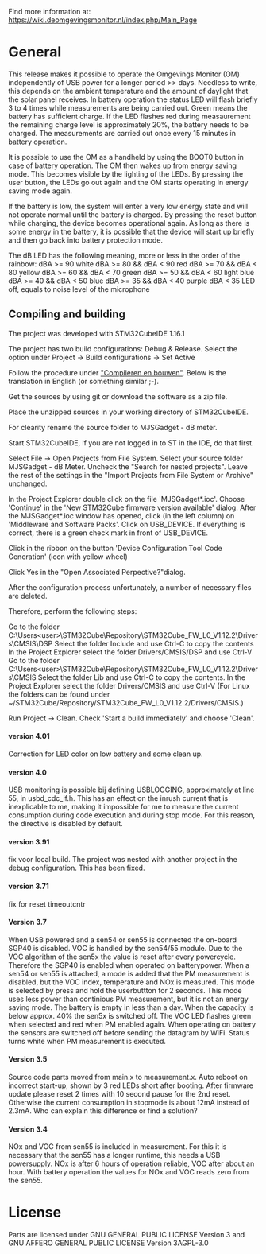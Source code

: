 Find more information at:
https://wiki.deomgevingsmonitor.nl/index.php/Main_Page

# General
This release makes it possible to operate the Omgevings Monitor (OM) independently of USB power for a longer period >> days. Needless to write, this depends on the ambient temperature and the amount of daylight that the solar panel receives. In battery operation the status LED will flash briefly 3 to 4 times while measurements are being carried out. Green means the battery has sufficient charge. If the LED flashes red during measaurement the remaining charge level is approximately 20%, the battery needs to be charged. The measurements are carried out once every 15 minutes in battery operation.

It is possible to use the OM as a handheld by using the BOOT0 button in case of battery operation. The OM then wakes up from energy saving mode. This becomes visible by the lighting of the LEDs. By pressing the user button, the LEDs go out again and the OM starts operating in energy saving mode again. 

If the battery is low, the system will enter a very low energy state and will not operate normal until the battery is charged. By pressing the reset button while charging, the device becomes operational again. 
As long as there is some energy in the battery, it is possible that the device will start up briefly and then go back into battery protection mode.

The dB LED has the following meaning, more or less in the order of the rainbow:
dBA >= 90 white
dBA >= 80 && dBA < 90 red
dBA >= 70 && dBA < 80 yellow
dBA >= 60 && dBA < 70 green
dBA >= 50 && dBA < 60 light blue
dBA >= 40 && dBA < 50 blue
dBA >= 35 && dBA < 40 purple
dBA < 35 LED off, equals to noise level of the microphone

## Compiling and building
The project was developed with STM32CubeIDE 1.16.1

The project has two build configurations: Debug & Release. Select the option under Project -> Build configurations -> Set Active

Follow the procedure under ["Compileren en bouwen"](https://wiki.deomgevingsmonitor.nl/index.php/Programmeeromgeving).
Below is the translation in English (or something similar ;-). 

Get the sources by using git or download the software as a zip file.

Place the unzipped sources in your working directory of STM32CubeIDE.

For clearity rename the source folder to MJSGadget - dB meter. 

Start STM32CubeIDE, if you are not logged in to ST in the IDE, do that first. 

Select File -> Open Projects from File System. Select your source folder MJSGadget - dB Meter. Uncheck the "Search for nested projects". Leave the rest of the settings in the "Import Projects from File System or Archive" unchanged. 

In the Project Explorer double click on the file 'MJSGadget*.ioc'. 
Choose 'Continue' in the 'New STM32Cube firmware version available' dialog. 
After the MJSGadget*.ioc window has opened, click (in the left column) on 'Middleware and Software Packs'. 
Click on USB_DEVICE. If everything is correct, there is a green check mark in front of USB_DEVICE. 

Click in the ribbon on the button 'Device Configuration Tool Code Generation' (icon with yellow wheel) 

Click Yes in the "Open Associated Perpective?"dialog.

After the configuration process unfortunately, a number of necessary files are deleted. 

Therefore, perform the following steps:

Go to the folder C:\Users\<user>\STM32Cube\Repository\STM32Cube_FW_L0_V1.12.2\Drivers\CMSIS\DSP
Select the folder Include and use Ctrl-C to copy the contents
In the Project Explorer select the folder Drivers/CMSIS/DSP and use Ctrl-V
Go to the folder C:\Users\<user>\STM32Cube\Repository\STM32Cube_FW_L0_V1.12.2\Drivers\CMSIS
Select the folder Lib and use Ctrl-C to copy the contents.
In the Project Explorer select the folder Drivers/CMSIS and use Ctrl-V
(For Linux the folders can be found under ~/STM32Cube/Repository/STM32Cube_FW_L0_V1.12.2/Drivers/CMSIS.)

Run Project -> Clean.
Check 'Start a build immediately' and choose 'Clean'.

#### version 4.01
Correction for LED color on low battery and some clean up.

#### version 4.0 
USB monitoring is possible bij defining USBLOGGING, approximately at line 55, in usbd_cdc_if.h. This has an effect on the inrush current that is inexplicable to me, making it impossible for me to measure the current consumption during code execution and during stop mode. For this reason, the directive is disabled by default.


#### version 3.91 
fix voor local build. The project was nested with another project in the debug configuration. This has been fixed.

#### version 3.71 
fix for reset timeoutcntr

#### Version 3.7 
When USB powered and a sen54 or sen55 is connected the on-board SGP40 is disabled. VOC is handled by the sen54/55 module. Due to the VOC algorithm of the sen5x the value is reset after every powercycle. Therefore the SGP40 is enabled when operated on batterypower. When a sen54 or sen55 is attached, a mode is added that the PM measurement is disabled, but the VOC index, temperature and NOx is measured. This mode is selected by press and hold the userbuttton for 2 seconds. This mode uses less power than continious PM measurement, but it is not an energy saving mode. The battery is empty in less than a day. When the capacity is below approx. 40% the sen5x is switched off.  The VOC LED flashes green when selected and red when PM enabled again. When operating on battery the sensors are switched off before sending the datagram by WiFi. Status turns white when PM measurement is executed.

#### Version 3.5 
Source code parts moved from main.x to measurement.x. Auto reboot on incorrect start-up, shown by 3 red LEDs short after booting. After firmware update please reset 2 times with 10 second pause for the 2nd reset. Otherwise the current consumption in stopmode is about 12mA instead of 2.3mA. Who can explain this difference or find a solution?

#### Version 3.4 
NOx and VOC from sen55 is included in measurement. For this it is necessary that the sen55 has a longer runtime, this needs a USB powersupply. NOx is after 6 hours of operation reliable, VOC after about an hour. With battery operation the values for NOx and VOC reads zero from the sen55.


# License
Parts are licensed under GNU GENERAL PUBLIC LICENSE Version 3 and GNU AFFERO GENERAL PUBLIC LICENSE Version 3AGPL-3.0